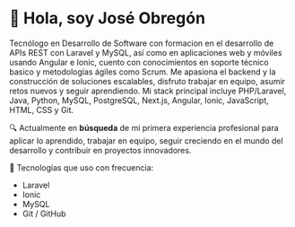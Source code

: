 # 👋 Hola, soy José Obregón

Tecnólogo en Desarrollo de Software con formacion en el desarrollo de APIs REST con Laravel y MySQL, así como en aplicaciones web y móviles usando Angular e Ionic, cuento con conocimientos en soporte técnico basico y metodologías ágiles como Scrum. Me apasiona el backend y la construcción de soluciones escalables, disfruto trabajar en equipo, asumir retos nuevos y seguir aprendiendo. Mi stack principal incluye PHP/Laravel, Java, Python, MySQL, PostgreSQL, Next.js, Angular, Ionic, JavaScript, HTML, CSS y Git.

🔍 Actualmente en **búsqueda** de mi primera experiencia profesional para aplicar lo aprendido, trabajar en equipo, seguir creciendo en el mundo del desarrollo y contribuir en proyectos innovadores.

🚀 Tecnologías que uso con frecuencia:
- Laravel
- Ionic
- MySQL
- Git / GitHub
